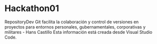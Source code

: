 # Hackathon01
RepositoryDev
Git facilita la colaboración y control de versiones en proyectos para
entornos personales, gubernamentales, corporativas y militares - Hans Castillo
Esta información está creada desde Visual Studio Code.
